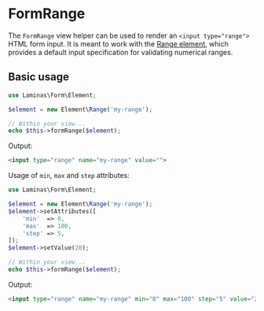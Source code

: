 # FormRange

The `FormRange` view helper can be used to render an `<input type="range">` HTML
form input. It is meant to work with the [Range element](../element/range.md),
which provides a default input specification for validating numerical ranges.

## Basic usage

```php
use Laminas\Form\Element;

$element = new Element\Range('my-range');

// Within your view...
echo $this->formRange($element);
```

Output:

```html
<input type="range" name="my-range" value="">
```

Usage of `min`, `max` and `step` attributes:

```php
use Laminas\Form\Element;

$element = new Element\Range('my-range');
$element->setAttributes([
    'min'  => 0,
    'max'  => 100,
    'step' => 5,
]);
$element->setValue(20);

// Within your view...
echo $this->formRange($element);
```

Output:

```html
<input type="range" name="my-range" min="0" max="100" step="5" value="20">
```
